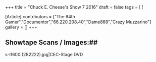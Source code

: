 +++
title = "Chuck E. Cheese's Show 7 2016"
draft = false
tags = [ ]

[Article]
contributors = ["The 64th Gamer","Documentor","66.220.208.40","Dame868","Crazy Muzzarino"]
gallery = []
+++
## Showtape Scans / Images:## 
<gallery>
s-l1600 (282222).jpg|CEC-Stage DVD
</gallery>